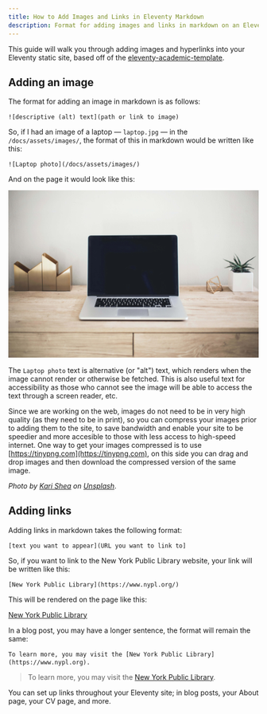 ```yaml
---
title: How to Add Images and Links in Eleventy Markdown
description: Format for adding images and links in markdown on an Eleventy static site
---
```


This guide will walk you through adding images and hyperlinks into your Eleventy static site, based off of the [eleventy-academic-template](https://github.com/ltagliaferri/eleventy-academic-template).

## Adding an image

The format for adding an image in markdown is as follows:

```
![descriptive (alt) text](path or link to image)
```

So, if I had an image of a laptop — `laptop.jpg` — in the `/docs/assets/images/`, the format of this in markdown would be written like this:

```
![Laptop photo](/docs/assets/images/)
```

And on the page it would look like this: 

![Laptop photo](/src/img/laptop.jpg)

The `Laptop photo` text is alternative (or "alt") text, which renders when the image cannot render or otherwise be fetched. This is also useful text for accessibility as those who cannot see the image will be able to access the text through a screen reader, etc.

Since we are working on the web, images do not need to be in very high quality (as they need to be in print), so you can compress your images prior to adding them to the site, to save bandwidth and enable your site to be speedier and more accesible to those with less access to high-speed internet. One way to get your images compressed is to use [https://tinypng.com](https://tinypng.com), on this side you can drag and drop images and then download the compressed version of the same image.

_Photo by <a href="https://unsplash.com/@karishea?utm_source=unsplash&utm_medium=referral&utm_content=creditCopyText">Kari Shea</a> on <a href="https://unsplash.com/s/photos/laptop?utm_source=unsplash&utm_medium=referral&utm_content=creditCopyText">Unsplash</a>_.

## Adding links

Adding links in markdown takes the following format:

```
[text you want to appear](URL you want to link to]
```

So, if you want to link to the New York Public Library website, your link will be written like this:

```
[New York Public Library](https://www.nypl.org/)
```

This will be rendered on the page like this:

[New York Public Library](https://www.nypl.org/)

In a blog post, you may have a longer sentence, the format will remain the same:

```
To learn more, you may visit the [New York Public Library](https://www.nypl.org).
```

> To learn more, you may visit the [New York Public Library](https://www.nypl.org).

You can set up links throughout your Eleventy site; in blog posts, your About page, your CV page, and more. 
